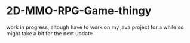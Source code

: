 # 2D-MMO-RPG-Game-thingy

work in progress, altough have to work on my java project for a while so might take a bit for the next update

